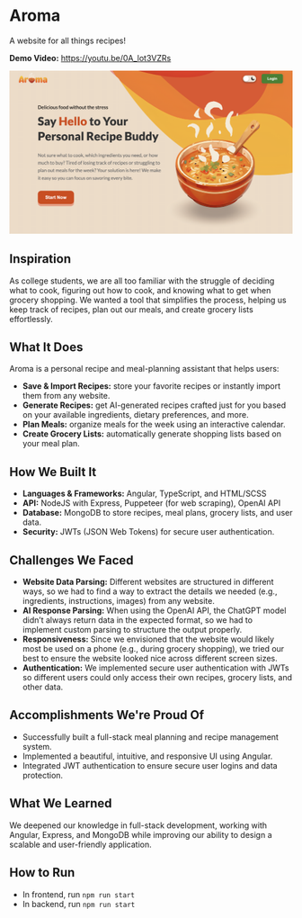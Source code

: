 # Aroma

A website for all things recipes!

**Demo Video:** https://youtu.be/0A_lot3VZRs

![Our Website](frontend/public/landing-page.png)

## Inspiration

As college students, we are all too familiar with the struggle of deciding what to cook, figuring out how to cook, and knowing what to get when grocery shopping. We wanted a tool that simplifies the process, helping us keep track of recipes, plan out our meals, and create grocery lists effortlessly.

## What It Does

Aroma is a personal recipe and meal-planning assistant that helps users:

- **Save & Import Recipes:** store your favorite recipes or instantly import them from any website.
- **Generate Recipes:** get AI-generated recipes crafted just for you based on your available ingredients, dietary preferences, and more.
- **Plan Meals:** organize meals for the week using an interactive calendar.
- **Create Grocery Lists:** automatically generate shopping lists based on your meal plan.

## How We Built It

- **Languages & Frameworks:** Angular, TypeScript, and HTML/SCSS
- **API:** NodeJS with Express, Puppeteer (for web scraping), OpenAI API
- **Database:** MongoDB to store recipes, meal plans, grocery lists, and user data.
- **Security:** JWTs (JSON Web Tokens) for secure user authentication.

## Challenges We Faced

- **Website Data Parsing:** Different websites are structured in different ways, so we had to find a way to extract the details we needed (e.g., ingredients, instructions, images) from any website.
- **AI Response Parsing:** When using the OpenAI API, the ChatGPT model didn’t always return data in the expected format, so we had to implement custom parsing to structure the output properly.
- **Responsiveness:** Since we envisioned that the website would likely most be used on a phone (e.g., during grocery shopping), we tried our best to ensure the website looked nice across different screen sizes.
- **Authentication:** We implemented secure user authentication with JWTs so different users could only access their own recipes, grocery lists, and other data.

## Accomplishments We're Proud Of

- Successfully built a full-stack meal planning and recipe management system.
- Implemented a beautiful, intuitive, and responsive UI using Angular.
- Integrated JWT authentication to ensure secure user logins and data protection.

## What We Learned

We deepened our knowledge in full-stack development, working with Angular, Express, and MongoDB while improving our ability to design a scalable and user-friendly application.

## How to Run

- In frontend, run `npm run start`
- In backend, run `npm run start`
